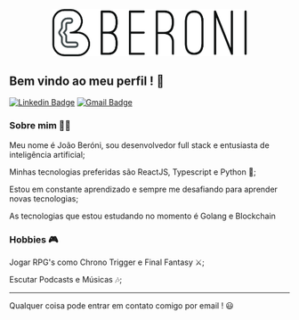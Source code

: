 <p align="center">
  <img width="350px" src="https://raw.githubusercontent.com/Beroni/Beroni/master/.github/logo.png">
</p>

## Bem vindo ao meu perfil ! 👋

[![Linkedin Badge](https://img.shields.io/badge/-LinkedIn-blue?style=flat-square&logo=Linkedin&logoColor=white&link=hhttps://www.linkedin.com/in/beroni/)](https://www.linkedin.com/in/beroni/)
[![Gmail Badge](https://img.shields.io/badge/-Gmail-c14438?style=flat-square&logo=Gmail&logoColor=white&link=mailto:beronimagalhaes@gmail.com)](mailto:beronimagalhaes@gmail.com)

### Sobre mim 👨‍💻

Meu nome é João Beróni, sou desenvolvedor full stack e entusiasta de inteligência artificial;

Minhas tecnologias preferidas são ReactJS, Typescript e Python 🐍;

Estou em constante aprendizado e sempre me desafiando para aprender novas tecnologias;

As tecnologias que estou estudando no momento é Golang e Blockchain

### Hobbies 🎮

Jogar RPG's como Chrono Trigger e Final Fantasy ⚔;

Escutar Podcasts e Músicas 🎶;

<hr>

Qualquer coisa pode entrar em contato comigo por email ! 😃
